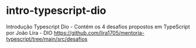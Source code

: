 # intro-typescript-dio
Introdução Typescript Dio - Contém os 4 desafios propostos em TypeScript por João Lira - DIO
https://github.com/lira1705/mentoria-typescript/tree/main/src/desafios
